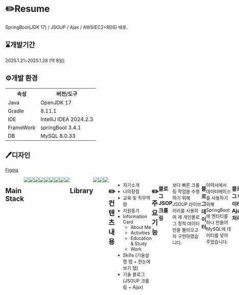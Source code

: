# ✏️Resume
SpringBoot(JDK 17) / JSOUP / Ajax / AWS(EC2+RDS) 배포.
<br>

## ⌛개발기간
2025.1.21~2025.1.28 (약 8일)

## ⚙️개발 환경
<table>
    <tr>
      <th>속성</th>
      <th>버전/도구</th>
    </tr>
    <tr>
      <td>Java</td>
      <td>OpenJDK 17</td>
    </tr>
    <tr>
      <td>Gradle</td>
      <td>8.11.1</td>
    </tr>
    <tr>
      <td>IDE</td>
      <td>IntelliJ IDEA 2024.2.3</td>
    </tr>
    <tr>
      <td>FrameWork</td>
      <td>springBoot 3.4.1</td>
    </tr>
    <tr>
      <td>DB</td>
      <td>MySQL 8.0.33</td>
    </tr>
</table>

## 🖊️디자인
<a style="display: flex;" href="https://www.figma.com/?gad_source=1&gclid=Cj0KCQjwsoe5BhDiARIsAOXVoUsJka6YCtrhkvqra87DUVNSvr2kxpOmVRkQsI5u3MVyym41FojenhcaAujSEALw_wcB">Figma </a> 

<div style="display: flex;">
  <h2>Main Stack</h2>
  <img src="https://img.shields.io/badge/intellijidea-F57C00?style=flat&logo=intellijidea&logoColor=#white"/>
  <img src="https://img.shields.io/badge/gradle-02303A?style=flat&logo=gradle&logoColor=#white"/>
  <img src="https://img.shields.io/badge/Java-007396?style=flat&logo=OpenJDK&logoColor=white"/>
  <img src="https://img.shields.io/badge/Springboot-6DB33F?style=flat&logo=Springboot&logoColor=#white"/>
  <img src="https://img.shields.io/badge/Html5-E34F26style=flat&logo=Html5&logoColor=#white"/>
  <img src="https://img.shields.io/badge/css3-1572B6?style=flat&logo=css3&logoColor=#white"/>
  <img src="https://img.shields.io/badge/javaScript-F7DF1E?style=flat&logo=javaScript&logoColor=#black"/>
  <img src="https://img.shields.io/badge/github-181717?style=flat&logo=github&logoColor=#white"/>
  <img src="https://img.shields.io/badge/mysql-003545?style=flat&logo=mysql&logoColor=#white"/>

  <div style="display:flex;">  
  <h2>Library</h2>
  <img src="https://img.shields.io/badge/Jsoup-003545?style=flat&logo=Jsoup&logoColor=#white"/>
  <img src="https://img.shields.io/badge/thymeleaf-005F0F?style=flat&logo=Thymeleaf&logoColor=#white"/>
  <img src="https://img.shields.io/badge/git-F05032?style=flat&logo=git&logoColor=#white"/>

## ✏️컨텐츠 내용
- 자기소개
- 나의장점
- 교육 및 직무역량
- 지원동기
- Information Card
  - About Me
  - Activities
  - Education & Study
  - Work
- Skills (기술설명 탭 + 한눈에 보기 탭)
- 기술 블로그(JSOUP 크롤링 + Ajax) 

## ✏️주요 기능
### 블로그 JSOP 크롤링
보다 빠른 크롤링 작업을 수행하기 위해 JSOUP 라이브러리를 사용하여 제 개인블로그 정적 데이터만을 불러오고자 구현하였습니다.
### 블로그 데이터
이력서에서 데이터베이스를 사용하기 위해 SpringBoot에 엔티티를 하나 만들어 MySQL에 데이터를 넣어주었습니다.
### 블로그 데이터 Ajax 처리
Ajax GET 요청을 통해 데이터베이스에 저장되어 있는 데이터들을 가져와서 Javascript로 태그를 동적으로 생성하여 화면에 보여지도록 하였습니다.
### 블로그 데이터 Ajax 페이지네이션
Ajax를 사용하여 데이터 GET 요청과 함께 한 화면 당 4개의 데이터를 5페이지게 걸쳐 보여지도록 구성하였습니다. 화면의 깜빡거림 없이 이동이 가능하며, 왼쪽 및 오른쪽 화살표로 화면 이동이 가능합니다.
### 블로그 데이터 크롤링 단위 테스트
크롤링 데이터 단위 테스트를 통해 JSOUP과 Selenium 중 성능 이슈로 JSOUP을 선정하여 구현하였습니다. (<a href="https://judy0465.tistory.com/150">JSOUP vs Selenium 단위 테스트</a>)
### AWS 배포
AWS의 EC2 인스턴스와 RDS를 사용하여 웹페이지를 배포하였습니다. (http://3.34.189.18:8080/ -> 현재는 비용이슈로 인스턴스 삭제하였습니다.)


## 📁파일 구조
```
D:.
│  .gitattributes
│  .gitignore
│  build.gradle
│  gradlew
│  gradlew.bat
│  HELP.md
│  README.md
│  settings.gradle
│  
├─.gradle
│  │  file-system.probe
│  │  
│  ├─8.11.1
│  │  │  gc.properties
│  │  │  
│  │  ├─checksums
│  │  │      checksums.lock
│  │  │      md5-checksums.bin
│  │  │      sha1-checksums.bin
│  │  │      
│  │  ├─executionHistory
│  │  │      executionHistory.bin
│  │  │      executionHistory.lock
│  │  │      
│  │  ├─expanded
│  │  ├─fileChanges
│  │  │      last-build.bin
│  │  │      
│  │  ├─fileHashes
│  │  │      fileHashes.bin
│  │  │      fileHashes.lock
│  │  │      resourceHashesCache.bin
│  │  │      
│  │  └─vcsMetadata
│  ├─buildOutputCleanup
│  │      buildOutputCleanup.lock
│  │      cache.properties
│  │      outputFiles.bin
│  │      
│  └─vcs-1
│          gc.properties
│          
├─.idea
│  │  .gitignore
│  │  compiler.xml
│  │  dbnavigator.xml
│  │  gradle.xml
│  │  jarRepositories.xml
│  │  misc.xml
│  │  modules.xml
│  │  uiDesigner.xml
│  │  vcs.xml
│  │  workspace.xml
│  │  
│  └─modules
│          Resume.main.iml
│          
├─build
│  │  resolvedMainClassName
│  │  
│  ├─classes
│  │  └─java
│  │      ├─main
│  │      │  └─com
│  │      │      └─eco
│  │      │          └─Resume
│  │      │              │  ResumeApplication.class
│  │      │              │  
│  │      │              ├─constant
│  │      │              │      Role.class
│  │      │              │      
│  │      │              ├─controller
│  │      │              │      BlogApiController.class
│  │      │              │      MainController.class
│  │      │              │      TestController.class
│  │      │              │      
│  │      │              ├─dto
│  │      │              │      BlogsDTO$BlogsDTOBuilder.class
│  │      │              │      BlogsDTO.class
│  │      │              │      BlogsScrapDTO.class
│  │      │              │      ImageUrlRequest.class
│  │      │              │      
│  │      │              ├─entity
│  │      │              │      BaseEntity.class
│  │      │              │      BaseTimeEntity.class
│  │      │              │      Blogs.class
│  │      │              │      
│  │      │              ├─initializer
│  │      │              │      DataInitializer.class
│  │      │              │      
│  │      │              ├─repository
│  │      │              │      BlogsRepository.class
│  │      │              │      
│  │      │              ├─restTemplate
│  │      │              │      AppConfig.class
│  │      │              │      
│  │      │              └─service
│  │      │                      BlogsService.class
│  │      │                      ExternalService.class
│  │      │                      
│  │      └─test
│  │          └─com
│  │              └─eco
│  │                  └─Resume
│  │                          CrawlingServiceTest.class
│  │                          ResumeApplicationTests.class
│  │                          
│  ├─generated
│  │  └─sources
│  │      ├─annotationProcessor
│  │      │  └─java
│  │      │      ├─main
│  │      │      └─test
│  │      └─headers
│  │          └─java
│  │              ├─main
│  │              └─test
│  ├─libs
│  │      Resume-0.0.1-SNAPSHOT-plain.jar
│  │      Resume-0.0.1-SNAPSHOT.jar
│  │      
│  ├─reports
│  │  └─tests
│  │      └─test
│  │          │  index.html
│  │          │  
│  │          ├─classes
│  │          │      com.eco.Resume.CrawlingServiceTest.html
│  │          │      com.eco.Resume.ResumeApplicationTests.html
│  │          │      
│  │          ├─css
│  │          │      base-style.css
│  │          │      style.css
│  │          │      
│  │          ├─js
│  │          │      report.js
│  │          │      
│  │          └─packages
│  │                  com.eco.Resume.html
│  │                  
│  ├─resources
│  │  └─main
│  │      │  application.properties
│  │      │  
│  │      ├─driver
│  │      ├─static
│  │      │  ├─css
│  │      │  │      common.css
│  │      │  │      footer.css
│  │      │  │      header.css
│  │      │  │      information.css
│  │      │  │      main.css
│  │      │  │      skill.css
│  │      │  │      
│  │      │  ├─img
│  │      │  │      artInHome.png
│  │      │  │      back.png
│  │      │  │      default-img.png
│  │      │  │      ecoLogo.png
│  │      │  │      faceImg.png
│  │      │  │      next.png
│  │      │  │      plasticWorld.png
│  │      │  │      publicApi.png
│  │      │  │      tourUs.png
│  │      │  │      
│  │      │  └─javascript
│  │      │          blogPagination.js
│  │      │          information.js
│  │      │          skill.js
│  │      │          
│  │      └─templates
│  │          │  main.html
│  │          │  
│  │          ├─fragments
│  │          │      footer.html
│  │          │      header.html
│  │          │      
│  │          ├─layout
│  │          │      layout.html
│  │          │      
│  │          └─member
│  │                  login.html
│  │                  memberForm.html
│  │                  memberRegisterForm.html
│  │                  myPage.html
│  │                  
│  ├─test-results
│  │  └─test
│  │      │  TEST-com.eco.Resume.CrawlingServiceTest.xml
│  │      │  TEST-com.eco.Resume.ResumeApplicationTests.xml
│  │      │  
│  │      └─binary
│  │              output.bin
│  │              output.bin.idx
│  │              results.bin
│  │              
│  └─tmp
│      ├─bootJar
│      │      MANIFEST.MF
│      │      
│      ├─compileJava
│      │      previous-compilation-data.bin
│      │      
│      ├─compileTestJava
│      │      previous-compilation-data.bin
│      │      
│      ├─jar
│      │      MANIFEST.MF
│      │      
│      └─test
├─gradle
│  └─wrapper
│          gradle-wrapper.jar
│          gradle-wrapper.properties
│          
└─src
    ├─main
    │  ├─java
    │  │  └─com
    │  │      └─eco
    │  │          └─Resume
    │  │              │  ResumeApplication.java
    │  │              │  
    │  │              ├─config
    │  │              │      CustomAuthenticationEntryPoint.java
    │  │              │      SecurityConfig.java
    │  │              │      
    │  │              ├─constant
    │  │              │      Role.java
    │  │              │      
    │  │              ├─controller
    │  │              │      BlogApiController.java
    │  │              │      MainController.java
    │  │              │      MemberController.java
    │  │              │      TestController.java
    │  │              │      
    │  │              ├─driver
    │  │              │      WebDriverConfig.java
    │  │              │      
    │  │              ├─dto
    │  │              │      BlogsDTO.java
    │  │              │      BlogsScrapDTO.java
    │  │              │      ImageUrlRequest.java
    │  │              │      MemberDTO.java
    │  │              │      
    │  │              ├─entity
    │  │              │      BaseEntity.java
    │  │              │      BaseTimeEntity.java
    │  │              │      Blogs.java
    │  │              │      BlogsScrap.java
    │  │              │      Member.java
    │  │              │      
    │  │              ├─initializer
    │  │              │      DataInitializer.java
    │  │              │      
    │  │              ├─repository
    │  │              │      BlogsRepository.java
    │  │              │      BlogsScrapRepository.java
    │  │              │      MemberRepository.java
    │  │              │      
    │  │              ├─restTemplate
    │  │              │      AppConfig.java
    │  │              │      
    │  │              └─service
    │  │                      BlogCrawlingService.java
    │  │                      BlogScrapService.java
    │  │                      BlogsService.java
    │  │                      CrawlingExample.java
    │  │                      ExternalService.java
    │  │                      MemberService.java
    │  │                      
    │  └─resources
    │      │  application.properties
    │      │  
    │      ├─driver
    │      ├─static
    │      │  ├─css
    │      │  │      common.css
    │      │  │      footer.css
    │      │  │      header.css
    │      │  │      information.css
    │      │  │      main.css
    │      │  │      skill.css
    │      │  │      
    │      │  ├─img
    │      │  │      artInHome.png
    │      │  │      back.png
    │      │  │      default-img.png
    │      │  │      ecoLogo.png
    │      │  │      faceImg.png
    │      │  │      next.png
    │      │  │      plasticWorld.png
    │      │  │      publicApi.png
    │      │  │      tourUs.png
    │      │  │      
    │      │  └─javascript
    │      │          blogPagination.js
    │      │          information.js
    │      │          skill.js
    │      │          
    │      └─templates
    │          │  main.html
    │          │  
    │          ├─fragments
    │          │      footer.html
    │          │      header.html
    │          │      
    │          ├─layout
    │          │      layout.html
    │          │      
    │          └─member
    │                  login.html
    │                  memberForm.html
    │                  memberRegisterForm.html
    │                  myPage.html
    │                  
    └─test
        └─java
            └─com
                └─eco
                    └─Resume
                            CrawlingServiceTest.java
                            ResumeApplicationTests.java
                            
```
